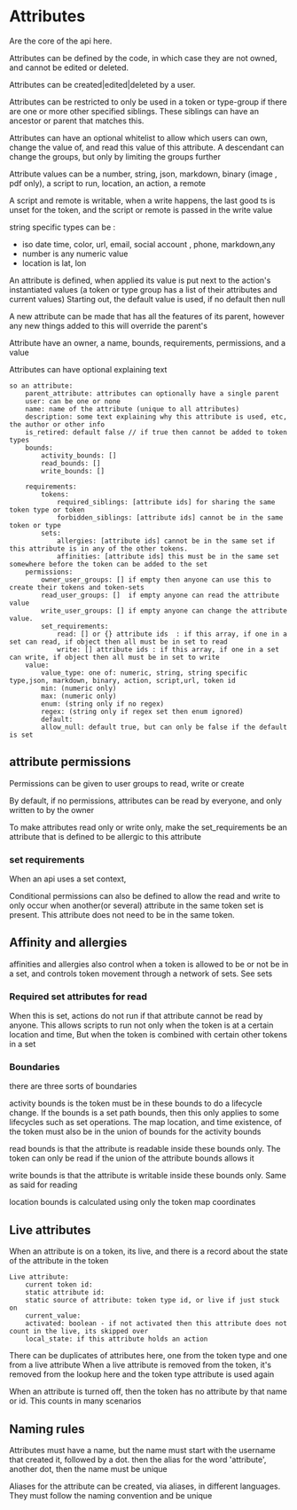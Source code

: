 # Attributes

Are the core of the api here.

Attributes can be defined by the code, in which case they are not owned, and cannot be edited or deleted.

Attributes can be created|edited|deleted by a user.

Attributes can be restricted to only be used in a token or type-group if there are one or more other specified siblings.
These siblings can have an ancestor or parent that matches this.

Attributes can have an optional whitelist to allow which users can own, change the value of, and read this value of this attribute.
A descendant can change the groups, but only by limiting the groups further

Attribute values can be a number, string, json, markdown, binary (image , pdf only), a script to run, location, an action, a remote

A script and remote is writable, when a write happens, the last good ts is unset for the token, and the script or remote is passed in the write value

string specific types can be :
* iso date time, color, url, email, social account , phone, markdown,any
* number is any numeric value
* location is lat, lon

An attribute is defined, when applied its value is put next to the action's instantiated values (a token or type group has a list of their attributes and current values)
Starting out, the default value is used, if no default then null

A new attribute can be made that has all the features of its parent, however any new things added to this will override the parent's

Attribute have an owner, a name, bounds, requirements, permissions, and a value

Attributes can have optional explaining text

    so an attribute:
        parent_attribute: attributes can optionally have a single parent
        user: can be one or none
        name: name of the attribute (unique to all attributes)
        description: some text explaining why this attribute is used, etc, the author or other info
        is_retired: default false // if true then cannot be added to token types
        bounds:
            activity_bounds: []
            read_bounds: []
            write_bounds: []
            
        requirements:
            tokens:
                required_siblings: [attribute ids] for sharing the same token type or token
                forbidden_siblings: [attribute ids] cannot be in the same token or type
            sets:
                allergies: [attribute ids] cannot be in the same set if this attribute is in any of the other tokens. 
                affinities: [attribute ids] this must be in the same set somewhere before the token can be added to the set
        permissions:
            owner_user_groups: [] if empty then anyone can use this to create their tokens and token-sets
            read_user_groups: []  if empty anyone can read the attribute value
            write_user_groups: [] if empty anyone can change the attribute value.
            set_requirements: 
                read: [] or {} attribute ids  : if this array, if one in a set can read, if object then all must be in set to read
                write: [] attribute ids : if this array, if one in a set can write, if object then all must be in set to write
        value:
            value_type: one of: numeric, string, string specific type,json, markdown, binary, action, script,url, token id
            min: (numeric only)
            max: (numeric only)
            enum: (string only if no regex)
            regex: (string only if regex set then enum ignored)
            default:
            allow_null: default true, but can only be false if the default is set

## attribute permissions
Permissions can be given to user groups to read, write or create

By default, if no permissions, attributes can be read by everyone, and only written to by the owner

To make attributes read only or write only, make the set_requirements be an attribute that is defined to be allergic to this attribute

### set requirements
When an api uses a set context,

Conditional permissions can also be defined to allow the read and write to only occur when another(or several) attribute in the same token set is present.
This attribute does not need to be in the same token.


## Affinity and allergies
affinities and allergies also control when a token is allowed to be or not be in a set, and controls token movement through a network of sets. See sets


### Required set attributes for read

When this is set, actions do not run if that attribute cannot be read by anyone. This allows scripts to run not only when the token is at a certain location and time,
But when the token is combined with certain other tokens in a set


### Boundaries

there are three sorts of boundaries

activity bounds is the token must be in these bounds to do a lifecycle change. If the bounds is a set path bounds, then this only applies to some lifecycles such as set operations.
The map location, and time existence, of the token must also be in the union of bounds for the activity bounds

read bounds is that the attribute is readable inside these bounds only. The token can only be read if the union of the attribute bounds allows it

write bounds is that the attribute is writable inside these bounds only. Same as said for reading

location bounds is calculated using only the token map coordinates


## Live attributes

When an attribute is on a token, its live, and there is a record about the state of the attribute in the token

    Live attribute:
        current token id:
        static attribute id:
        static source of attribute: token type id, or live if just stuck on
        current_value: 
        activated: boolean - if not activated then this attribute does not count in the live, its skipped over
        local_state: if this attribute holds an action

There can be duplicates of attributes here, one from the token type and one from a live attribute
When a live attribute is removed from the token, it's removed from the lookup here and the token type attribute is used again

When an attribute is turned off, then the token has no attribute by that name or id. This counts in many scenarios




## Naming rules

Attributes must have a name, but the name must start with the username that created it, followed by a dot. then the alias for the word 'attribute', another dot, then the name must be unique

Aliases for the attribute can be created, via aliases, in different languages. They must follow the naming convention and be unique
